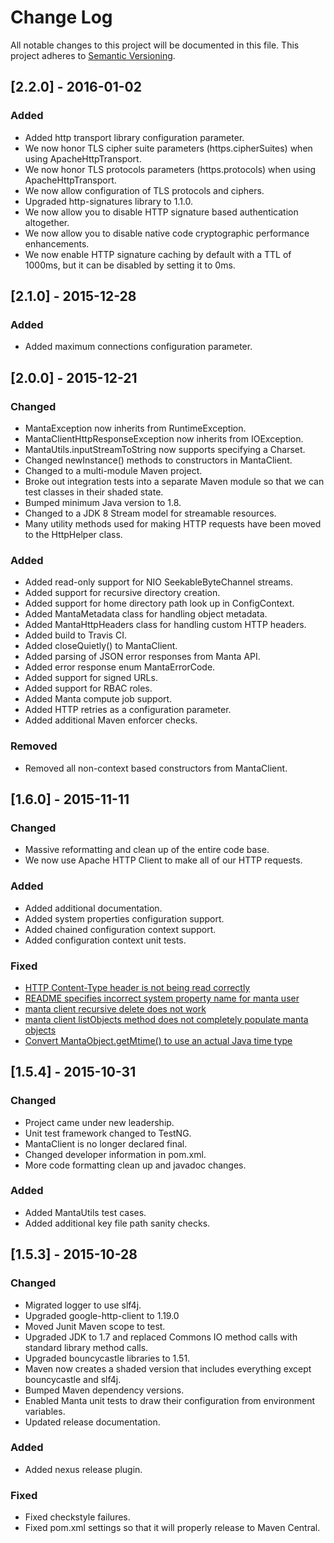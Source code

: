# Change Log
All notable changes to this project will be documented in this file.
This project adheres to [Semantic Versioning](http://semver.org/).

## [2.2.0] - 2016-01-02
### Added
 - Added http transport library configuration parameter.
 - We now honor TLS cipher suite parameters (https.cipherSuites) when using
   ApacheHttpTransport.
 - We now honor TLS protocols parameters (https.protocols) when using
   ApacheHttpTransport.
 - We now allow configuration of TLS protocols and ciphers.
 - Upgraded http-signatures library to 1.1.0.
 - We now allow you to disable HTTP signature based authentication
   altogether.
 - We now allow you to disable native code cryptographic performance
   enhancements.
 - We now enable HTTP signature caching by default with a TTL of 1000ms, but
   it can be disabled by setting it to 0ms.

## [2.1.0] - 2015-12-28
### Added
 - Added maximum connections configuration parameter.

## [2.0.0] - 2015-12-21
### Changed
- MantaException now inherits from RuntimeException.
- MantaClientHttpResponseException now inherits from IOException.
- MantaUtils.inputStreamToString now supports specifying a Charset.
- Changed newInstance() methods to constructors in MantaClient.
- Changed to a multi-module Maven project.
- Broke out integration tests into a separate Maven module so that we can
  test classes in their shaded state.
- Bumped minimum Java version to 1.8.
- Changed to a JDK 8 Stream model for streamable resources.
- Many utility methods used for making HTTP requests have been moved to the
  HttpHelper class.

### Added
- Added read-only support for NIO SeekableByteChannel streams.
- Added support for recursive directory creation.
- Added support for home directory path look up in ConfigContext.
- Added MantaMetadata class for handling object metadata.
- Added MantaHttpHeaders class for handling custom HTTP headers.
- Added build to Travis CI.
- Added closeQuietly() to MantaClient.
- Added parsing of JSON error responses from Manta API.
- Added error response enum MantaErrorCode.
- Added support for signed URLs.
- Added support for RBAC roles.
- Added Manta compute job support.
- Added HTTP retries as a configuration parameter.
- Added additional Maven enforcer checks.

### Removed
- Removed all non-context based constructors from MantaClient.

## [1.6.0] - 2015-11-11
### Changed
- Massive reformatting and clean up of the entire code base.
- We now use Apache HTTP Client to make all of our HTTP requests.

### Added
- Added additional documentation.
- Added system properties configuration support.
- Added chained configuration context support.
- Added configuration context unit tests.

### Fixed
 - [HTTP Content-Type header is not being read correctly](https://github.com/joyent/java-manta/issues/39)
 - [README specifies incorrect system property name for manta user](https://github.com/joyent/java-manta/issues/48)
 - [manta client recursive delete does not work](https://github.com/joyent/java-manta/issues/49)
 - [manta client listObjects method does not completely populate manta objects](https://github.com/joyent/java-manta/issues/51)
 - [Convert MantaObject.getMtime() to use an actual Java time type](https://github.com/joyent/java-manta/issues/33)

## [1.5.4] - 2015-10-31
### Changed
- Project came under new leadership.
- Unit test framework changed to TestNG.
- MantaClient is no longer declared final.
- Changed developer information in pom.xml.
- More code formatting clean up and javadoc changes.

### Added
- Added MantaUtils test cases.
- Added additional key file path sanity checks.

## [1.5.3] - 2015-10-28
### Changed
- Migrated logger to use slf4j.
- Upgraded google-http-client to 1.19.0
- Moved Junit Maven scope to test.
- Upgraded JDK to 1.7 and replaced Commons IO method calls with standard library method calls.
- Upgraded bouncycastle libraries to 1.51.
- Maven now creates a shaded version that includes everything except bouncycastle and slf4j.
- Bumped Maven dependency versions.
- Enabled Manta unit tests to draw their configuration from environment variables.
- Updated release documentation.

### Added
- Added nexus release plugin.

### Fixed
- Fixed checkstyle failures.
- Fixed pom.xml settings so that it will properly release to Maven Central.
